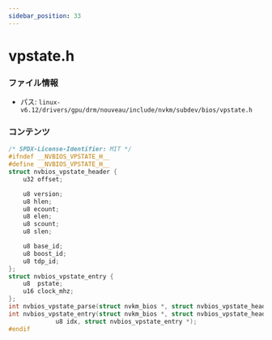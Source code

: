 ```yaml
---
sidebar_position: 33
---
```

# vpstate.h

### ファイル情報

- パス: `linux-v6.12/drivers/gpu/drm/nouveau/include/nvkm/subdev/bios/vpstate.h`

### コンテンツ

```h
/* SPDX-License-Identifier: MIT */
#ifndef __NVBIOS_VPSTATE_H__
#define __NVBIOS_VPSTATE_H__
struct nvbios_vpstate_header {
	u32 offset;

	u8 version;
	u8 hlen;
	u8 ecount;
	u8 elen;
	u8 scount;
	u8 slen;

	u8 base_id;
	u8 boost_id;
	u8 tdp_id;
};
struct nvbios_vpstate_entry {
	u8  pstate;
	u16 clock_mhz;
};
int nvbios_vpstate_parse(struct nvkm_bios *, struct nvbios_vpstate_header *);
int nvbios_vpstate_entry(struct nvkm_bios *, struct nvbios_vpstate_header *,
			 u8 idx, struct nvbios_vpstate_entry *);
#endif

```
